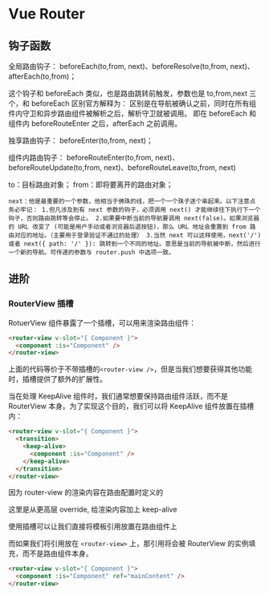 # Vue Router

## 钩子函数

全局路由钩子：
beforeEach(to,from, next)、beforeResolve(to,from, next)、afterEach(to,from)；

这个钩子和 beforeEach 类似，也是路由跳转前触发，参数也是 to,from,next 三个，和 beforeEach 区别官方解释为：
区别是在导航被确认之前，同时在所有组件内守卫和异步路由组件被解析之后，解析守卫就被调用。
即在 beforeEach 和 组件内 beforeRouteEnter 之后，afterEach 之前调用。

独享路由钩子：
beforeEnter(to,from, next)；

组件内路由钩子：
beforeRouteEnter(to,from, next)、beforeRouteUpdate(to,from, next)、beforeRouteLeave(to,from, next)

to：目标路由对象；
from：即将要离开的路由对象；

```
next：他是最重要的一个参数，他相当于佛珠的线，把一个一个珠子逐个串起来。以下注意点务必牢记： 1.但凡涉及到有 next 参数的钩子，必须调用 next() 才能继续往下执行下一个钩子，否则路由跳转等会停止。 2.如果要中断当前的导航要调用 next(false)。如果浏览器的 URL 改变了 (可能是用户手动或者浏览器后退按钮)，那么 URL 地址会重置到 from 路由对应的地址。（主要用于登录验证不通过的处理） 3.当然 next 可以这样使用，next('/') 或者 next({ path: '/' }): 跳转到一个不同的地址。意思是当前的导航被中断，然后进行一个新的导航。可传递的参数与 router.push 中选项一致。
```

## 进阶

### RouterView 插槽

RotuerView 组件暴露了一个插槽，可以用来渲染路由组件：

```html
<router-view v-slot="{ Component }">
  <component :is="Component" />
</router-view>
```

上面的代码等价于不带插槽的`<router-view />`，但是当我们想要获得其他功能时，插槽提供了额外的扩展性。

当在处理 KeepAlive 组件时，我们通常想要保持路由组件活跃，而不是 RouterView 本身。为了实现这个目的，我们可以将 KeepAlive 组件放置在插槽内：

```html
<router-view v-slot="{ Component }">
  <transition>
    <keep-alive>
      <component :is="Component" />
    </keep-alive>
  </transition>
</router-view>
```

因为 router-view 的渲染内容在路由配置时定义的

这里是从更高层 override, 给渲染内容加上 keep-alive

使用插槽可以让我们直接将模板引用放置在路由组件上

而如果我们将引用放在 `<router-view>` 上，那引用将会被 RouterView 的实例填充，而不是路由组件本身。

```html
<router-view v-slot="{ Component }">
  <component :is="Component" ref="mainContent" />
</router-view>
```
